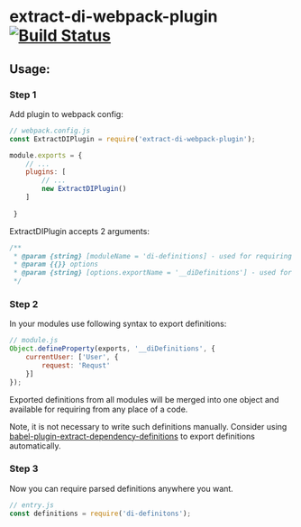 # extract-di-webpack-plugin [![Build Status](https://travis-ci.org/jakwuh/extract-di-webpack-plugin.svg?branch=master)](https://travis-ci.org/jakwuh/extract-di-webpack-plugin)

## Usage:

### Step 1

Add plugin to webpack config:
```js
// webpack.config.js
const ExtractDIPlugin = require('extract-di-webpack-plugin');

module.exports = {
    // ...
    plugins: [
        // ...
        new ExtractDIPlugin()
    ]
    
 }

```

ExtractDIPlugin accepts 2 arguments:

```js
/**
 * @param {string} [moduleName = 'di-definitions] - used for requiring definitions in your code
 * @param {{}} options
 * @param {string} [options.exportName = '__diDefinitions'] - used for parsing definitions from your modules
 */
```

### Step 2

In your modules use following syntax to export definitions:

```js
// module.js
Object.defineProperty(exports, '__diDefinitions', {
    currentUser: ['User', {
        request: 'Requst'
    }]
});
```

Exported definitions from all modules will be merged into one object and available for requiring from any place of a code.

Note, it is not necessary to write such definitions manually. Consider using [babel-plugin-extract-dependency-definitions](https://github.com/jakwuh/babel-plugin-extract-dependency-definitions) to export definitions automatically.

### Step 3

Now you can require parsed definitions anywhere you want. 

```js
// entry.js
const definitions = require('di-definitons');
```
